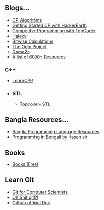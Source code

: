 
## Blogs...
 - <a href="https://cp-algorithms.com/index.html"> CP-Algorithms </a>
 - <a href="https://www.hackerearth.com/getstarted-competitive-programming/"> Getting Started CP with HackerEarth </a>
 - <a href="https://www.topcoder.com/thrive/tracks?track=Competitive%20Programming" target="_blank"> Competitve Programming with TopCoder </a>
 - <a href="https://halexv.blogspot.com/2015/10/competitive-programming-resources.html" target="_blank">Halexv</a>
 - <a href="https://graphics.stanford.edu/~seander/bithacks.html#CopyIntegerSign" target="_blank"> Bitwise Calculations </a>
 - <a href="https://www.theodinproject.com/"> The Odin Project </a>
 - <a href="https://www.demo2s.com/"> Demo2s </a>
 - <a href="https://resorcery.pages.dev/"> A list of 6000+ Resources </a>
 
 ### C++
 - <a href="https://www.learncpp.com/" > LearnCPP </a>

 - ### STL
   - <a href="https://www.topcoder.com/thrive/articles/Power%20up%20C++%20with%20the%20Standard%20Template%20Library%20Part%20One" target="_blank"> Topcoder- STL </a>



## Bangla Resources...
 - <a href="https://github.com/me-shaon/bangla-programming-resources" target="_blank"> Bangla Programming Language Resources </a>
 - <a href="https://github.com/hasancse91/Programming-Problem-In-Bengali" target="_blank"> Programming in Bengali by Hasan sir </a>


## Books
 - <a href="https://github.com/Zannatul-Naim/CP-Recources/tree/main/Books" > Books (Free) </a>

## Learn Git
 - <a href="https://eagain.net/articles/git-for-computer-scientists/">Git for Computer Scientists</a>
 - <a href="https://ohshitgit.com/"> Oh Shit git!?! </a>
 - <a href="https://docs.github.com/en/get-started"> Github official Doc </a>
